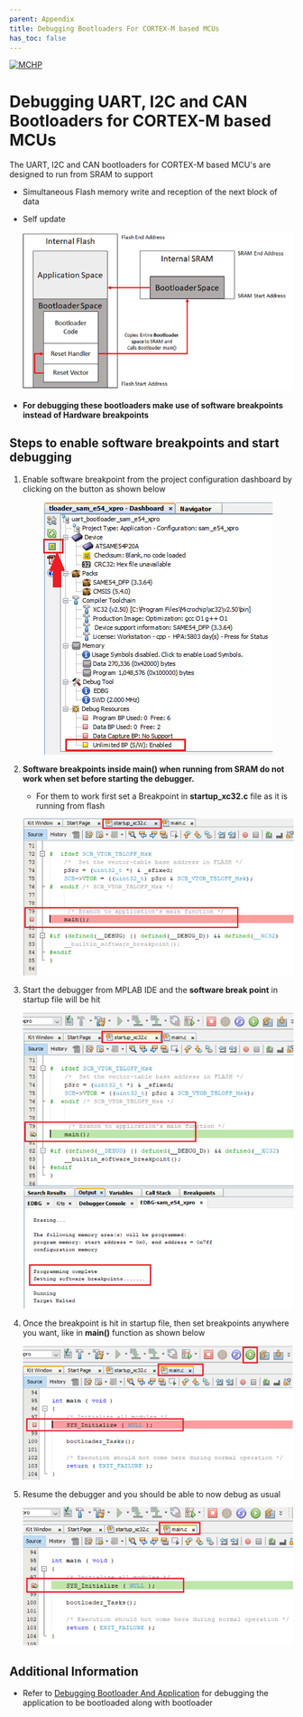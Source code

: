 ```yaml
---
parent: Appendix
title: Debugging Bootloaders For CORTEX-M based MCUs
has_toc: false
---
```


[![MCHP](https://www.microchip.com/ResourcePackages/Microchip/assets/dist/images/logo.png)](https://www.microchip.com)

# Debugging UART, I2C and CAN Bootloaders for CORTEX-M based MCUs

The UART, I2C and CAN bootloaders for CORTEX-M based MCU's are designed to run from SRAM to support
- Simultaneous Flash memory write and reception of the next block of data

- Self update

    <p align="center">
        <img src = "../../src/optimized/docs/images/bootloader_ram_layout.png"/>
    </p>

- **For debugging these bootloaders make use of software breakpoints instead of Hardware breakpoints**

## Steps to enable software breakpoints and start debugging

1. Enable software breakpoint from the project configuration dashboard by clicking on the button as shown below

    <p align="center">
        <img src = "./images/arm_bootloader_debug_enable_soft_breakpoint.png"/>
    </p>

2. **Software breakpoints inside main() when running from SRAM do not work when set before starting the debugger.**
    - For them to work first set a Breakpoint in **startup_xc32.c** file as it is running from flash

    <p align="center">
        <img src = "./images/arm_bootloader_debug_set_startup_breakpoint.png"/>
    </p>

3. Start the debugger from MPLAB IDE and the **software break point** in startup file will be hit

    <p align="center">
        <img src = "./images/arm_bootloader_debug_startup_breakpoint_hit.png"/>
    </p>

4. Once the breakpoint is hit in startup file, then set breakpoints anywhere you want, like in **main()** function as shown below

    <p align="center">
        <img src = "./images/arm_bootloader_debug_set_main_breakpoint.png"/>
    </p>

5. Resume the debugger and you should be able to now debug as usual

    <p align="center">
        <img src = "./images/arm_bootloader_debug_main_breakpoint_hit.png"/>
    </p>

## Additional Information

- Refer to [Debugging Bootloader And Application](../../docs/debugging_bootloader_and_application.md) for debugging the application to be bootloaded along with bootloader
